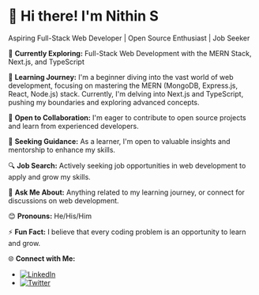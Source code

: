 # 👋 Hi there! I'm Nithin S

Aspiring Full-Stack Web Developer | Open Source Enthusiast | Job Seeker

🚀 **Currently Exploring:** Full-Stack Web Development with the MERN Stack, Next.js, and TypeScript

📖 **Learning Journey:** I'm a beginner diving into the vast world of web development, focusing on mastering the MERN (MongoDB, Express.js, React, Node.js) stack. Currently, I'm delving into Next.js and TypeScript, pushing my boundaries and exploring advanced concepts.

👥 **Open to Collaboration:** I'm eager to contribute to open source projects and learn from experienced developers.

🤔 **Seeking Guidance:** As a learner, I'm open to valuable insights and mentorship to enhance my skills.

🔍 **Job Search:** Actively seeking job opportunities in web development to apply and grow my skills.

💬 **Ask Me About:** Anything related to my learning journey, or connect for discussions on web development.

😊 **Pronouns:** He/His/Him

⚡ **Fun Fact:** I believe that every coding problem is an opportunity to learn and grow.

🌐 **Connect with Me:**
- [![LinkedIn](https://img.shields.io/badge/LinkedIn-Nithin%20S-blue?style=flat-square&logo=linkedin)](https://www.linkedin.com/in/nithin-s-594a151b1/)
- [![Twitter](https://img.shields.io/badge/Twitter-%40NITHIN93805736-blue?style=flat-square&logo=twitter)](https://twitter.com/NITHIN93805736)
